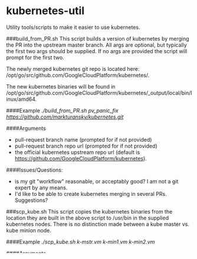# kubernetes-util
Utility tools/scripts to make it easier to use kubernetes.

###build_from_PR.sh
This script builds a version of kubernetes by merging the PR into the upstream master branch. All args are optional, but typically the first two args should be supplied. If no args are provided the script will prompt for the first two.

The newly merged kubernetes git repo is located here: /opt/go/src/github.com/GoogleCloudPlatform/kubernetes/.

The new kubernetes binaries will be found in /opt/go/src/github.com/GoogleCloudPlatform/kubernetes/_output/local/bin/linux/amd64.

####Example
*./build_from_PR.sh pv_panic_fix 
      https://github.com/markturansky/kubernetes.git*

####Arguments
* pull-request branch name (prompted for if not provided)
* pull-request branch repo url (prompted for if not provided)
* the official kubernetes upstream repo url (default is https://github.com/GoogleCloudPlatform/kubernetes).

####Issues/Questions:
* is my git "workflow" reasonable, or acceptably good? I am not a git expert by any means.
* I'd like to be able to create kubernetes merging in several PRs. Suggestions?


###scp_kube.sh
This script copies the kubernetes binaries from the location they are built in the above script to /usr/bin in the supplied kubernetes nodes. There is no distinction made between a kube master vs. kube minion node.

####Example
*./scp_kube.sh k-mstr.vm k-min1.vm k-min2.vm*

####Arguments
* a list of kubernetes hosts where the kube binaries will be copied to.
